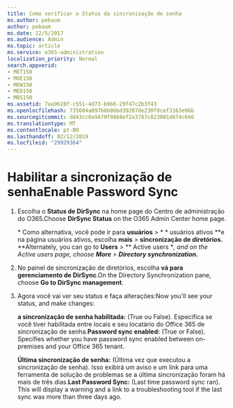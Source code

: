 ```yaml
---
title: Como verificar o Status da sincronização de senha
ms.author: pebaum
author: pebaum
ms.date: 12/5/2017
ms.audience: Admin
ms.topic: article
ms.service: o365-administration
localization_priority: Normal
search.appverid:
- MET150
- MOE150
- MEW150
- MED150
- MBS150
ms.assetid: 7aa9628f-c551-4d73-b966-29f47c2b3f43
ms.openlocfilehash: 735604a097b6b86bd39207de230f8cef3163e96b
ms.sourcegitcommit: dd43cc0a9470f98b8ef2a3787c823801d674c666
ms.translationtype: MT
ms.contentlocale: pt-BR
ms.lasthandoff: 02/12/2019
ms.locfileid: "29929364"
---
```

# <a name="enable-password-sync"></a><span data-ttu-id="fa656-102">Habilitar a sincronização de senha</span><span class="sxs-lookup"><span data-stu-id="fa656-102">Enable Password Sync</span></span>

1.  <span data-ttu-id="fa656-103">Escolha o **Status de DirSync** na home page do Centro de administração do O365.</span><span class="sxs-lookup"><span data-stu-id="fa656-103">Choose **DirSync Status** on the O365 Admin Center home page.</span></span> 
    
     <span data-ttu-id="fa656-104">\* Como alternativa, você pode ir para **usuários** \> \* \* usuários ativos \*\*e na página usuários ativos, escolha **mais** \> **sincronização de diretórios.** \*</span><span class="sxs-lookup"><span data-stu-id="fa656-104">\*Alternately, you can go to **Users** \> \*\* Active users \**, and on the Active users page, choose **More** \> **Directory synchronization.***</span></span> 
    
2. <span data-ttu-id="fa656-105">No painel de sincronização de diretórios, escolha **vá para gerenciamento de DirSync**.</span><span class="sxs-lookup"><span data-stu-id="fa656-105">On the Directory Synchronization pane, choose **Go to DirSync management**.</span></span> 
    
3. <span data-ttu-id="fa656-106">Agora você vai ver seu status e faça alterações:</span><span class="sxs-lookup"><span data-stu-id="fa656-106">Now you'll see your status, and make changes:</span></span>
    
    <span data-ttu-id="fa656-p101">**a sincronização de senha habilitada:** (True ou False). Especifica se você tiver habilitada entre locais e seu locatário do Office 365 de sincronização de senha.</span><span class="sxs-lookup"><span data-stu-id="fa656-p101">**Password sync enabled:** (True or False). Specifies whether you have password sync enabled between on-premises and your Office 365 tenant.</span></span> 
    
    <span data-ttu-id="fa656-p102">**Última sincronização de senha:** (Última vez que executou a sincronização de senha). Isso exibirá um aviso e um link para uma ferramenta de solução de problemas se a última sincronização foram há mais de três dias.</span><span class="sxs-lookup"><span data-stu-id="fa656-p102">**Last Password Sync:** (Last time password sync ran). This will display a warning and a link to a troubleshooting tool if the last sync was more than three days ago.</span></span> 
    

